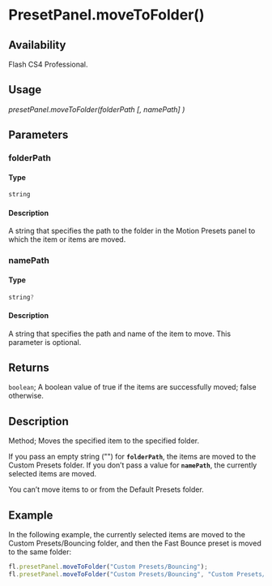 # PresetPanel.moveToFolder()

## Availability

Flash CS4 Professional.

## Usage

*presetPanel.moveToFolder(folderPath [, namePath] )*

## Parameters

### **folderPath**

#### Type

```typescript
string
```

#### Description

A string that specifies the path to the folder in the Motion Presets panel to which the item or items are moved.

### **namePath**

#### Type

```typescript
string?
```

#### Description

A string that specifies the path and name of the item to move. This parameter is optional.

## Returns

`boolean`; A boolean value of true if the items are successfully moved; false otherwise.

## Description

Method; Moves the specified item to the specified folder.

If you pass an empty string ("") for **`folderPath`**, the items are moved to the Custom Presets folder. If you don’t pass a value for **`namePath`**, the currently selected items are moved.

You can’t move items to or from the Default Presets folder.

## Example

In the following example, the currently selected items are moved to the Custom Presets/Bouncing folder, and then the Fast Bounce preset is moved to the same folder:

```javascript
fl.presetPanel.moveToFolder("Custom Presets/Bouncing");
fl.presetPanel.moveToFolder("Custom Presets/Bouncing", "Custom Presets/Fast Bounce");
```
